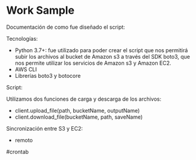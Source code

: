 # Work Sample

Documentación de como fue diseñado el script:

Tecnologías: 
- Python 3.7+: fue utilizado para poder crear el script que nos permitirá subir los archivos al bucket de Amazon s3 a través del SDK boto3, que nos permite utilizar los servicios de Amazon s3 y Amazon EC2.
- AWS CLI
- Librerías boto3 y botocore

Script:

Utilizamos dos funciones de carga y descarga de los archivos:

- client.upload_file(path, bucketName, outputName)
- client.download_file(bucketName, path, saveName)

Sincronización entre S3 y EC2:

- remoto

#crontab
